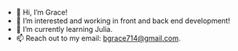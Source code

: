 - 👋 Hi, I’m Grace!
- 👀 I’m interested and working in front and back end development! 
- 🌱 I’m currently learning Julia.
- 📫 Reach out to my email: bgrace714@gmail.com. 
